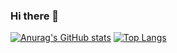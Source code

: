 ### Hi there 👋
[![Anurag's GitHub stats](https://github-readme-stats.vercel.app/api?username=sayanmitra)](https://github.com/anuraghazra/github-readme-stats)
[![Top Langs](https://github-readme-stats.vercel.app/api/top-langs/?username=sayanmitra)](https://github.com/anuraghazra/github-readme-stats)

<!--
**sayanmitra/sayanmitra** is a ✨ _special_ ✨ repository because its `README.md` (this file) appears on your GitHub profile.

Here are some ideas to get you started:

- 🔭 I’m currently working on ...
- 🌱 I’m currently learning ...
- 👯 I’m looking to collaborate on ...
- 🤔 I’m looking for help with ...
- 💬 Ask me about ...
- 📫 How to reach me: ...
- 😄 Pronouns: ...
- ⚡ Fun fact: ...
-->
